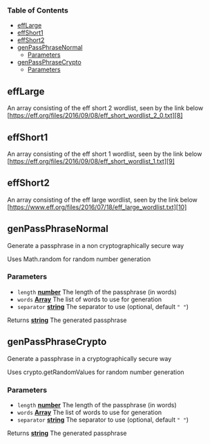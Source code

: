 <!-- Generated by documentation.js. Update this documentation by updating the source code. -->

### Table of Contents

- [effLarge][1]
- [effShort1][2]
- [effShort2][3]
- [genPassPhraseNormal][4]
  - [Parameters][5]
- [genPassPhraseCrypto][6]
  - [Parameters][7]

## effLarge

An array consisting of the eff short 2 wordlist, seen by the link below
[https://eff.org/files/2016/09/08/eff_short_wordlist_2_0.txt][8]

## effShort1

An array consisting of the eff short 1 wordlist, seen by the link below
[https://eff.org/files/2016/09/08/eff_short_wordlist_1.txt][9]

## effShort2

An array consisting of the eff large wordlist, seen by the link below
[https://www.eff.org/files/2016/07/18/eff_large_wordlist.txt][10]

## genPassPhraseNormal

Generate a passphrase in a non cryptographically secure way

Uses Math.random for random number generation

### Parameters

- `length` **[number][11]** The length of the passphrase (in words)
- `words` **[Array][12]** The list of words to use for generation
- `separator` **[string][13]** The separator to use (optional, default `" "`)

Returns **[string][13]** The generated passphrase

## genPassPhraseCrypto

Generate a passphrase in a cryptographically secure way

Uses crypto.getRandomValues for random number generation

### Parameters

- `length` **[number][11]** The length of the passphrase (in words)
- `words` **[Array][12]** The list of words to use for generation
- `separator` **[string][13]** The separator to use (optional, default `" "`)

Returns **[string][13]** The generated passphrase

[1]: #efflarge
[2]: #effshort1
[3]: #effshort2
[4]: #genpassphrasenormal
[5]: #parameters
[6]: #genpassphrasecrypto
[7]: #parameters-1
[8]: https://eff.org/files/2016/09/08/eff_short_wordlist_2_0.txt
[9]: https://eff.org/files/2016/09/08/eff_short_wordlist_1.txt
[10]: https://www.eff.org/files/2016/07/18/eff_large_wordlist.txt
[11]: https://developer.mozilla.org/docs/Web/JavaScript/Reference/Global_Objects/Number
[12]: https://developer.mozilla.org/docs/Web/JavaScript/Reference/Global_Objects/Array
[13]: https://developer.mozilla.org/docs/Web/JavaScript/Reference/Global_Objects/String
